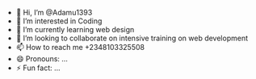 - 👋 Hi, I’m @Adamu1393
- 👀 I’m interested in Coding
- 🌱 I’m currently learning web design
- 💞️ I’m looking to collaborate on intensive training on web development
- 📫 How to reach me +2348103325508
- 😄 Pronouns: ...
- ⚡ Fun fact: ...

<!---
Adamu1393/Adamu1393 is a ✨ special ✨ repository because its `README.md` (this file) appears on your GitHub profile.
You can click the Preview link to take a look at your changes.
--->
